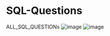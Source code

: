 # SQL-Questions
ALL_SQL_QUESTIONs
![image](https://user-images.githubusercontent.com/64637786/194934602-d7a04b3e-b14c-4b92-beea-0f2db8107498.png)
![image](https://user-images.githubusercontent.com/64637786/195200592-01208ea9-e65c-4f55-bc32-652fa78894e0.png)
